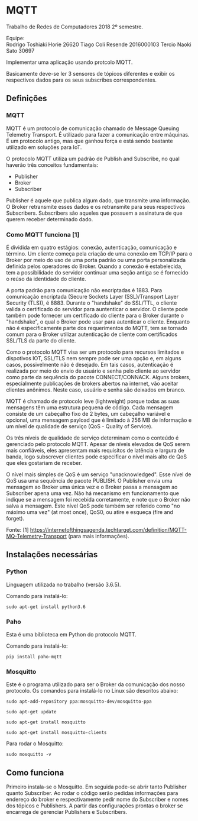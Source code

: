 # MQTT
Trabalho de Redes de Computadores 2018 2º semestre.

Equipe:  
Rodrigo Toshiaki Horie 26620 
Tiago Coli Resende 2016000103 
Tercio Naoki Sato  30697

Implementar uma aplicação usando protcolo MQTT.

Basicamente deve-se ler 3 sensores de tópicos diferentes e exibir os respectivos dados para os seus subscribes correspondentes.

## Definições

### MQTT 

MQTT é um protocolo de comunicação chamado de Message Queuing Telemetry Transport. É utilizado para fazer a comunicação entre máquinas. É um protocolo antigo, mas que ganhou força e está sendo bastante utilizado em soluções para IoT.

O protocolo MQTT utiliza um padrão de Publish and Subscribe, no qual haverão três conceitos fundamentais:
* Publisher
* Broker
* Subscriber

Publisher é aquele que publica algum dado, que transmite uma informação. O Broker retransmite esses dados e os retransmite para seus respectivos Subscribers. Subscribers são aqueles que possuem a assinatura de que querem receber determinado dado.

### Como MQTT funciona [1]

É dividida em quatro estágios: conexão, autenticação, comunicação e término. Um cliente começa pela criação de uma conexão em TCP/IP para o Broker por meio do uso de uma porta padrão ou uma porta personalizada definida pelos operadores do Broker. Quando a conexão é estabelecida, tem a possibilidade do servidor continuar uma seção antiga se é fornecido o reúso da identidade do cliente.

A porta padrão para comunicação não encriptadas é 1883. Para comunicação encriptada (Secure Sockets Layer (SSL)/Transport Layer Security (TLS)), é 8883. Durante o "handshake" do SSL/TTL, o cliente valida o certificado do servidor para auntenticar o servidor. O cliente pode também pode fornecer um certificado do cliente para o Broker durante o "handshake", o qual o Broker pode usar para autenticar o cliente. Enquanto não é especificamente parte dos requerimentos do MQTT, tem se tornado comum para o Broker utilizar autenticação de cliente com certificados SSL/TLS da parte do cliente.

Como o protocolo MQTT visa ser um protocolo para recursos limitados e dispotivos IOT, SSL/TLS nem sempre pode ser uma opção e, em alguns casos, possivelmente não é desejado. Em tais casos, autenticação é realizada por meio do envio de usuário e senha pelo cliente ao servidor como parte da sequência do pacote CONNECT/CONNACK. Alguns brokers, especialmente publicações de brokers abertos na internet, vão aceitar clientes anônimos. Neste caso, usuário e senha são deixados em branco.

MQTT é chamado de protocolo leve (lightweight) porque todas as suas mensagens têm uma estrutura pequena de código. Cada mensagem consiste de um cabeçalho fixo de 2 bytes, um cabeçalho variável e opcional, uma mensagem payload que é limitado à 256 MB de informação e um nível de qualidade de serviço (QoS - Quality of Service).

Os três níveis de qualidade de serviço determinam como o conteúdo é gerenciado pelo protocolo MQTT. Apesar de níveis elevados de QoS serem mais confiáveis, eles apresentam mais requisitos de latência e largura de banda, logo subscrever clientes pode especificar o nível mais alto de QoS que eles gostariam de receber.

O nível mais simples de QoS é um serviço "unacknowledged". Esse nível de QoS usa uma sequência de pacote PUBLISH. O Publisher envia uma mensagem ao Broker uma única vez e o Broker passa a mensagem ao Subscriber apena uma vez. Não há mecanismo em funcionamento que indique se a mensagem foi recebida corretamente, e note que o Broker não salva a mensagem. Este nível QoS pode também ser referido como "no máximo uma vez" (at most once), QoS0, ou atire e esqueça (fire and forget).

Fonte:
[1] https://internetofthingsagenda.techtarget.com/definition/MQTT-MQ-Telemetry-Transport (para mais informações).


## Instalações necessárias

### Python 

Linguagem utilizada no trabalho (versão 3.6.5).

Comando para instalá-lo:

`sudo apt-get install python3.6`

### Paho

Esta é uma biblioteca em Python do protocolo MQTT.

Comando para instalá-lo:

`pip install paho-mqtt`

### Mosquitto

Este é o programa utilizado para ser o Broker da comunicação dos nosso protocolo. Os comandos para instalá-lo no Linux são descritos abaixo:

`sudo apt-add-repository ppa:mosquitto-dev/mosquitto-ppa`

`sudo apt-get update`

`sudo apt-get install mosquitto`

`sudo apt-get install mosquitto-clients`

Para rodar o Mosquitto:

`sudo mosquitto -v`

## Como funciona

Primeiro instala-se o Mosquitto. Em seguida pode-se abrir tanto Publisher quanto Subscriber. Ao rodar o código serão pedidas informações para endereço do broker e respectivamente pedir nome do Subscriber e nomes dos tópicos e Publishers. A partir das configurações prontas o broker se encarrega de gerenciar Publishers e Subscribers.
